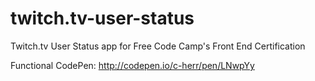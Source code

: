 # twitch.tv-user-status
Twitch.tv User Status app for Free Code Camp's Front End Certification

Functional CodePen: http://codepen.io/c-herr/pen/LNwpYy
